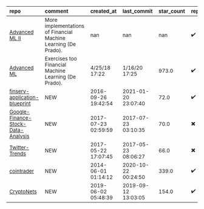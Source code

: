 | <sub>repo</sub>                                                                                                 | <sub>comment</sub>                                                        | <sub>created_at</sub>          | <sub>last_commit</sub>         | <sub>star_count</sub>   | <sub>repo_status</sub>              | <sub>rating</sub>   |
|:----------------------------------------------------------------------------------------------------------------|:--------------------------------------------------------------------------|:-------------------------------|:-------------------------------|:------------------------|:------------------------------------|:--------------------|
| <sub>[Advanced ML II](https://github.com/hudson-and-thames/research)</sub>                                      | <sub>More implementations of Financial Machine Learning (De Prado).</sub> | <sub>nan</sub>                 | <sub>nan</sub>                 | <sub>nan</sub>          | <sub>:heavy_check_mark:</sub>       | <sub></sub>         |
| <sub>[Advanced ML](https://github.com/BlackArbsCEO/Adv_Fin_ML_Exercises)</sub>                                  | <sub>Exercises too Financial Machine Learning (De Prado).</sub>           | <sub>4/25/18 17:22</sub>       | <sub>1/16/20 17:25</sub>       | <sub>973.0</sub>        | <sub>:heavy_check_mark:</sub>       | <sub></sub>         |
| <sub>[finserv-application-blueprint](https://github.com/mapr-demos/finserv-application-blueprint)</sub>         | <sub>NEW</sub>                                                            | <sub>2016-09-26 19:42:54</sub> | <sub>2021-01-20 23:07:40</sub> | <sub>72.0</sub>         | <sub>:heavy_check_mark:</sub>       | <sub></sub>         |
| <sub>[Google-Finance-Stock-Data-Analysis](https://github.com/hpnhxxwn/Google-Finance-Stock-Data-Analysis)</sub> | <sub>NEW</sub>                                                            | <sub>2017-07-23 02:59:59</sub> | <sub>2017-07-23 03:10:35</sub> | <sub>70.0</sub>         | <sub>:heavy_multiplication_x:</sub> | <sub></sub>         |
| <sub>[Twitter-Trends](https://github.com/Medha11/Twitter-Trends)</sub>                                          | <sub>NEW</sub>                                                            | <sub>2017-05-22 17:07:45</sub> | <sub>2017-05-23 08:06:27</sub> | <sub>66.0</sub>         | <sub>:heavy_multiplication_x:</sub> | <sub></sub>         |
| <sub>[cointrader](https://github.com/timolson/cointrader)</sub>                                                 | <sub>NEW</sub>                                                            | <sub>2014-06-01 01:14:12</sub> | <sub>2020-10-22 00:24:50</sub> | <sub>339.0</sub>        | <sub>:heavy_check_mark:</sub>       | <sub></sub>         |
| <sub>[CryptoNets](https://github.com/microsoft/CryptoNets)</sub>                                                | <sub>NEW</sub>                                                            | <sub>2019-06-02 05:48:39</sub> | <sub>2019-09-12 13:03:05</sub> | <sub>154.0</sub>        | <sub>:heavy_check_mark:</sub>       | <sub></sub>         |